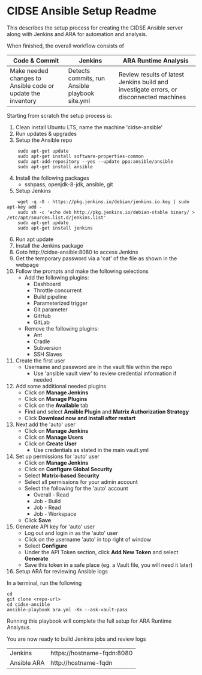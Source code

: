 # CIDSE Ansible Setup Readme

This describes the setup process for creating the CIDSE Ansible server along with Jenkins and ARA for automation and analysis.


When finished, the overall workflow consists of


| Code & Commit                                               | Jenkins                                       | ARA Runtime Analysis                                                                    |
|-------------------------------------------------------------|-----------------------------------------------|-----------------------------------------------------------------------------------------|
| Make needed changes to Ansible code or update the inventory | Detects commits, run Ansible playbook site.yml | Review results of latest Jenkins build and investigate errors, or disconnected machines |


Starting from scratch the setup process is:

1. Clean install Ubuntu LTS, name the machine 'cidse-ansible'
2. Run updates & upgrades
3. Setup the Ansible repo
```
    sudo apt-get update
    sudo apt-get install software-properties-common
    sudo apt-add-repository --yes --update ppa:ansible/ansible
    sudo apt-get install ansible
```
4. Install the following packages
    - sshpass, openjdk-8-jdk, ansible, git
5. Setup Jenkins
```
    wget -q -O - https://pkg.jenkins.io/debian/jenkins.io.key | sudo apt-key add -
    sudo sh -c 'echo deb http://pkg.jenkins.io/debian-stable binary/ > /etc/apt/sources.list.d/jenkins.list'
    sudo apt-get update
    sudo apt-get install jenkins
```
6. Run apt update
7. Install the Jenkins package
8. Goto http://cidse-ansible:8080 to access Jenkins
9. Get the temporary password via a 'cat' of the file as shown in the webpage
10. Follow the prompts and make the following selections  
    - Add the following plugins:  
        - Dashboard
        - Throttle concurrent
        - Build pipeline
        - Parameterized trigger
        - Git parameter
        - GitHub
        - GitLab
    - Remove the following plugins:
        - Ant
        - Cradle
        - Subversion
        - SSH Slaves
11. Create the first user
    - Username and password are in the vault file within the repo
        - Use 'ansible vault view' to review credential information if needed
12. Add some additional needed plugins
    - Click on **Manage Jenkins**
    - Click on **Manage Plugins**
    - Click on the **Available** tab
    - Find and select **Ansible Plugin** and **Matrix Authorization Strategy**
    - Click **Download now and install after restart**
13. Next add the 'auto' user
    - Click on **Manage Jenkins**
    - Click on **Manage Users**
    - Click on **Create User**
        - Use credentials as stated in the main vault.yml
14. Set up permissions for 'auto' user
    - Click on **Manage Jenkins**
    - Click on **Configure Global Security**
    - Select **Matrix-based Security**
    - Select all permissions for your admin account
    - Select the following for the 'auto' account
        - Overall - Read
        - Job - Build
        - Job - Read
        - Job - Workspace
    - Click **Save**
15. Generate API key for 'auto' user
    - Log out and login in as the 'auto' user
    - Click on the username 'auto' in top right of window
    - Select **Configure**
    - Under the API Token section, click **Add New Token** and select **Generate**
    - Save this token in a safe place (eg. a Vault file, you will need it later)
16. Setup ARA for reviewing Ansible logs

In a terminal, run the following
```
cd
git clone <repo-url>
cd cidse-ansible
ansible-playbook ara.yml -Kk --ask-vault-pass
```
Running this playbook will complete the full setup for ARA Runtime Analysus.

You are now ready to build Jenkins jobs and review logs

|             |                            |
|-------------|----------------------------|
| Jenkins     | https://hostname-fqdn:8080 |
| Ansible ARA | http://hostname-fqdn       |